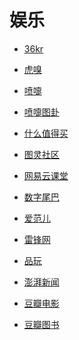 # 娱乐


<div id = "首"></div>
<script src = "../js/首.js"></script>


* [36kr](https://m.36kr.com/)
* [虎嗅](https://m.huxiu.com/)


* [喷嚏](http://www.dapenti.com/blog/indexforweb.asp)
* [喷嚏图卦](http://www.dapenti.com/blog/blog.asp?name=xilei&subjectid=70)


* [什么值得买](https://m.smzdm.com/)


* [图灵社区](https://m.ituring.com.cn/)
* [网易云课堂](https://m.study.163.com/search)


* [数字尾巴](https://m.dgtle.com/)
* [爱范儿](https://www.ifanr.com/)
* [雷锋网](https://www.leiphone.com/)
* [品玩](https://www.pingwest.com/)


* [澎湃新闻](https://m.thepaper.cn/)


* [豆瓣电影](https://m.douban.com/movie/)
* [豆瓣图书](https://m.douban.com/book/)
